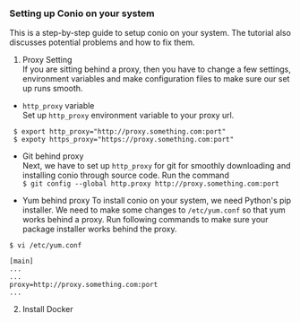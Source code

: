 ### Setting up Conio on your system
This is a step-by-step guide to setup conio on your system. The tutorial also discusses potential problems and how to fix them. 

1. Proxy Setting   
If you are sitting behind a proxy, then you have to change a few settings, environment variables and make configuration files 
to make sure our set up runs smooth.

  * `http_proxy` variable    
  Set up `http_proxy` environment variable to your proxy url.    
  
  ```
   $ export http_proxy="http://proxy.something.com:port"    
   $ expoty https_proxy="https://proxy.something.com:port"
  ```

  * Git behind proxy   
  Next, we have to set up `http_proxy` for git for smoothly downloading and installing conio through source code. Run the command    
  `$ git config --global http.proxy http://proxy.something.com:port`
  
  * Yum behind proxy
  To install conio on your system, we need Python's pip installer. We need to make some changes to `/etc/yum.conf` so that yum works behind a proxy. Run following commands to make sure your package installer works behind the proxy.    
  
  ```
  $ vi /etc/yum.conf
  
  [main]
  ...
  ...
  proxy=http://proxy.something.com:port
  ...
  ```
  
2. Install Docker

  
